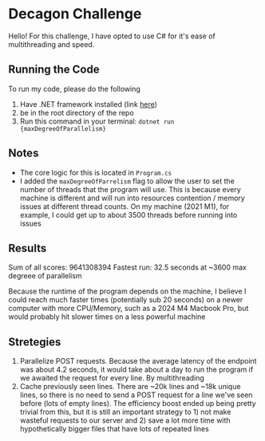 # Decagon Challenge

Hello! For this challenge, I have opted to use C# for it's ease of multithreading and speed.

## Running the Code
To run my code, please do the following

1. Have .NET framework installed (link [here](https://dotnet.microsoft.com/en-us/download))
2. be in the root directory of the repo
3. Run this command in your terminal: `dotnet run {maxDegreeOfParallelism}`

## Notes
- The core logic for this is located in `Program.cs`
- I added the `maxDegreeOfParrelism` flag to allow the user to set the number of threads that the program will use. This is because every machine is different and will run into resources contention / memory issues at different thread counts. On my machine (2021 M1), for example, I could get up to about 3500 threads before running into issues

## Results

Sum of all scores: 9641308394
Fastest run: 32.5 seconds at ~3600 max degreee of parallelism

Because the runtime of the program depends on the machine, I believe I could reach much faster times (potentially sub 20 seconds) on a newer computer with more CPU/Memory, such as a 2024 M4 Macbook Pro, but would probably hit slower times on a less powerful machine

## Stretegies

1. Parallelize POST requests. Because the average latency of the endpoint was about 4.2 seconds, it would take about a day to run the program if we awaited the request for every line. By multithreading
2. Cache previously seen lines. There are ~20k lines and ~18k unique lines, so there is no need to send a POST request for a line we've seen before (lots of empty lines). The efficiency boost ended up being pretty trivial from this, but it is still an important strategy to 1) not make wasteful requests to our server and 2) save a lot more time with hypothetically bigger files that have lots of repeated lines
